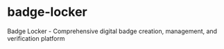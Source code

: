 # badge-locker
Badge Locker - Comprehensive digital badge creation, management, and verification platform
